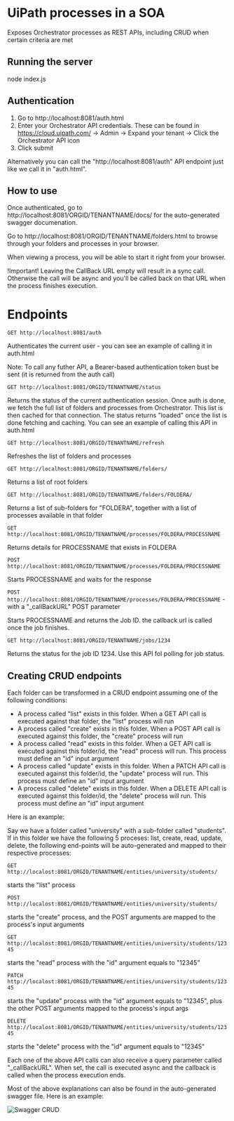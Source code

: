 # UiPath processes in a SOA
Exposes Orchestrator processes as REST APIs, including CRUD when certain criteria are met

## Running the server
node index.js

## Authentication
1. Go to http://localhost:8081/auth.html
2. Enter your Orchestrator API credentials. These can be found in https://cloud.uipath.com/ -> Admin -> Expand your tenant -> Click the Orchestrator API icon
3. Click submit

Alternatively you can call the "http://localhost:8081/auth" API endpoint just like we call it in "auth.html".

## How to use
Once authenticated, go to http://localhost:8081/ORGID/TENANTNAME/docs/ for the auto-generated swagger documenation.

Go to http://localhost:8081/ORGID/TENANTNAME/folders.html to browse through your folders and processes in your browser.

When viewing a process, you will be able to start it right from your browser. 

!Important!
Leaving the CallBack URL empty will result in a sync call. Otherwise the call will be async and you'll be called back on that URL when the process finishes execution.

# Endpoints

`GET http://localhost:8081/auth`

Authenticates the current user - you can see an example of calling it in auth.html

Note: To call any futher API, a Bearer-based authentication token bust be sent (it is returned from the auth call)

`GET http://localhost:8081/ORGID/TENANTNAME/status`

Returns the status of the current authentication session. Once auth is done, we fetch the full list of folders and processes from Orchestrator. This list is then cached for that connection. The status returns "loaded" once the list is done fetching and caching. You can see an example of calling this API in auth.html

`GET http://localhost:8081/ORGID/TENANTNAME/refresh`

Refreshes the list of folders and processes

`GET http://localhost:8081/ORGID/TENANTNAME/folders/`

Returns a list of root folders

`GET http://localhost:8081/ORGID/TENANTNAME/folders/FOLDERA/`

Returns a list of sub-folders for "FOLDERA", together with a list of processes available in that folder

`GET http://localhost:8081/ORGID/TENANTNAME/processes/FOLDERA/PROCESSNAME`

Returns details for PROCESSNAME that exists in FOLDERA

`POST http://localhost:8081/ORGID/TENANTNAME/processes/FOLDERA/PROCESSNAME`

Starts PROCESSNAME and waits for the response

`POST http://localhost:8081/ORGID/TENANTNAME/processes/FOLDERA/PROCESSNAME` - with a "\_callBackURL" POST parameter

Starts PROCESSNAME and returns the Job ID. the callback url is called once the job finishes.

`GET http://localhost:8081/ORGID/TENANTNAME/jobs/1234`

Returns the status for the job ID 1234. Use this API fol polling for job status.

## Creating CRUD endpoints
Each folder can be transformed in a CRUD endpoint assuming one of the following conditions:
* A process called "list" exists in this folder. When a GET API call is executed against that folder, the "list" process will run
* A process called "create" exists in this folder. When a POST API call is executed against this folder, the "create" process will run
* A process called "read" exists in this folder. When a GET API call is executed against this folder/id, the "read" process will run. This process must define an "id" input argument
* A process called "update" exists in this folder. When a PATCH API call is executed against this folder/id, the "update" process will run. This process must define an "id" input argument
* A process called "delete" exists in this folder. When a DELETE API call is executed against this folder/id, the "delete" process will run. This process must define an "id" input argument

Here is an example:

Say we have a folder called "university" with a sub-folder called "students".
If in this folder we have the following 5 proceses: list, create, read, update, delete, the following end-points will be auto-generated and mapped to their respective processes:

`GET http://localost:8081/ORGID/TENANTNAME/entities/university/students/`

starts the "list" process

`POST http://localost:8081/ORGID/TENANTNAME/entities/university/students/`

starts the "create" process, and the POST arguments are mapped to the process's input arguments

`GET http://localost:8081/ORGID/TENANTNAME/entities/university/students/12345`

starts the "read" process with the "id" argument equals to "12345"

`PATCH http://localost:8081/ORGID/TENANTNAME/entities/university/students/12345`

starts the "update" process with the "id" argument equals to "12345", plus the other POST arguments mapped to the process's input args

`DELETE http://localost:8081/ORGID/TENANTNAME/entities/university/students/12345`

starts the "delete" process with the "id" argument equals to "12345"

Each one of the above API calls can also receive a query parameter called "\_callBackURL". When set, the call is executed async and the callback is called when the process execution ends.

Most of the above explanations can also be found in the auto-generated swagger file. Here is an example:

![](https://content.screencast.com/users/BogdanCR/folders/Capture/media/bf22cdfe-ef9c-45b2-aac7-ed27356fe965/LWR_Recording.png "Swagger CRUD")

